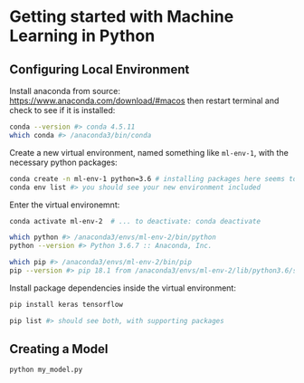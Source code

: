 # Getting started with Machine Learning in Python

## Configuring Local Environment

Install anaconda from source: https://www.anaconda.com/download/#macos then restart terminal and check to see if it is installed:

```sh
conda --version #> conda 4.5.11
which conda #> /anaconda3/bin/conda
```

Create a new virtual environment, named something like `ml-env-1`, with the necessary python packages:

```sh
conda create -n ml-env-1 python=3.6 # installing packages here seems to not work, also version 3.7 not yet supported by tensorflow, so use python 3.6
conda env list #> you should see your new environment included
```

Enter the virtual environemnt:

```sh
conda activate ml-env-2  # ... to deactivate: conda deactivate

which python #> /anaconda3/envs/ml-env-2/bin/python
python --version #> Python 3.6.7 :: Anaconda, Inc.

which pip #> /anaconda3/envs/ml-env-2/bin/pip
pip --version #> pip 18.1 from /anaconda3/envs/ml-env-2/lib/python3.6/site-packages/pip (python 3.6)
```

Install package dependencies inside the virtual environment:

```sh
pip install keras tensorflow

pip list #> should see both, with supporting packages
```



## Creating a Model

```sh
python my_model.py
```

